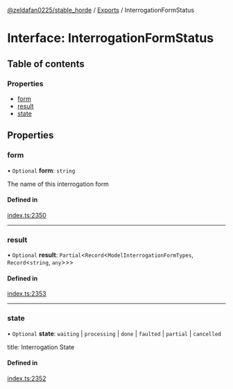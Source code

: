 [@zeldafan0225/stable_horde](../README.md) / [Exports](../modules.md) / InterrogationFormStatus

# Interface: InterrogationFormStatus

## Table of contents

### Properties

- [form](InterrogationFormStatus.md#form)
- [result](InterrogationFormStatus.md#result)
- [state](InterrogationFormStatus.md#state)

## Properties

### form

• `Optional` **form**: `string`

The name of this interrogation form

#### Defined in

[index.ts:2350](https://github.com/ZeldaFan0225/stable_horde/blob/e31e830/index.ts#L2350)

___

### result

• `Optional` **result**: `Partial`<`Record`<`ModelInterrogationFormTypes`, `Record`<`string`, `any`\>\>\>

#### Defined in

[index.ts:2353](https://github.com/ZeldaFan0225/stable_horde/blob/e31e830/index.ts#L2353)

___

### state

• `Optional` **state**: `waiting` \| `processing` \| `done` \| `faulted` \| `partial` \| `cancelled`

title: Interrogation State

#### Defined in

[index.ts:2352](https://github.com/ZeldaFan0225/stable_horde/blob/e31e830/index.ts#L2352)
